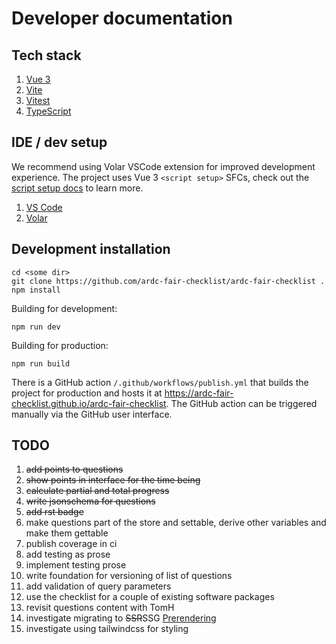 # Developer documentation


## Tech stack

1. [Vue 3](https://vuejs.org/) 
1. [Vite](https://vitejs.dev/)
1. [Vitest](https://vitest.dev/)
1. [TypeScript](https://www.typescriptlang.org/)

## IDE / dev setup

We recommend using Volar VSCode extension for improved development experience. The project uses Vue 3 `<script setup>` SFCs, check out the [script setup docs](https://v3.vuejs.org/api/sfc-script-setup.html#sfc-script-setup) to learn more.

1. [VS Code](https://code.visualstudio.com/)
1. [Volar](https://marketplace.visualstudio.com/items?itemName=Vue.volar)

## Development installation

```shell
cd <some dir>
git clone https://github.com/ardc-fair-checklist/ardc-fair-checklist .
npm install
```

Building for development:

```shell
npm run dev
```

Building for production:

```shell
npm run build
```

There is a GitHub action `/.github/workflows/publish.yml` that builds the project for production and hosts it at https://ardc-fair-checklist.github.io/ardc-fair-checklist. The GitHub action can be triggered manually via the GitHub user interface.

## TODO

1. ~~add points to questions~~
1. ~~show points in interface for the time being~~
1. ~~calculate partial and total progress~~
1. ~~write jsonschema for questions~~
1. ~~add rst badge~~
1. make questions part of the store and settable, derive other variables and make them gettable
1. publish coverage in ci
1. add testing as prose
1. implement testing prose
1. write foundation for versioning of list of questions
1. add validation of query parameters
1. use the checklist for a couple of existing software packages
1. revisit questions content with TomH
1. investigate migrating to ~~SSR~~SSG [Prerendering](https://vite-plugin-ssr.com/)
1. investigate using tailwindcss for styling
